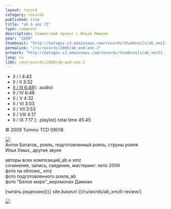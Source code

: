 ```yaml
---
layout: record
category: records
published: true
title: "ab & xmz II"
type: composer
description: Совместный проект с Ильей Хмызом
year: "2009"
thumbnail: "http://batagov.s3.amazonaws.com/records/thumbnails/ab_xmzII.jpg"
permalink: "/ru/records/2009/ab-and-xmz-2"
artwork: "http://batagov.s3.amazonaws.com/records/thumbnails/ab_xmzII.jpg"
lang: ru
l10n: /en/records/2009/ab-and-xmz-2
---
```


- II / I 4:43
- II / II 3:32
- [II / III 6:48](http://batagov.s3.amazonaws.com/records/sounds/ABXMZII_3.mp3){: .audio}
- II / IV 6:48
- II / V 4:32
- II / VI 3:03
- II / VII 3:53
- II / VIII 4:17
- II / IX 7:17
{: .playlist}
total time 45:45

© 2009 Tummo TCD 09018

![](http://batagov.s3.amazonaws.com/records/artwork/prepared_piano.jpg)  
Антон Батагов_ рояль, подготовленный рояль, струны рояля  
Илья Хмыз_ другие звуки  
  
авторы всех композиций_ab и xmz  
сочинение, запись, сведение, мастеринг: лето 2009  
фото на обложе_ xmz  
фото подготовленного рояля_ab  
фото "Белое море"_иеромонах Дамиан  
  
[читать рецензию]({{ site.baseurl }}/ru/words/ab_xmzII-review/)  
    
![](http://batagov.s3.amazonaws.com/records/artwork/white_sea.jpg)